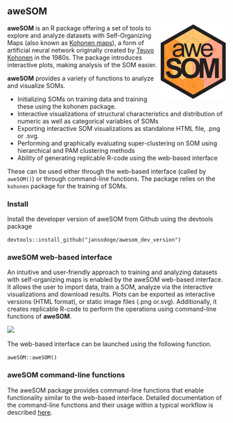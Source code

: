 aweSOM
------

<img src="man/figures/logo.png" align="right" alt="" width="150" />

**aweSOM** is an R package offering a set of tools to explore and
analyze datasets with Self-Organizing Maps (also known as [Kohonen
maps](https://en.wikipedia.org/wiki/Self-organizing_map)), a form of
artificial neural network originally created by [Teuvo
Kohonen](https://en.wikipedia.org/wiki/Teuvo_Kohonen) in the 1980s. The
package introduces interactive plots, making analysis of the SOM easier.

**aweSOM** provides a variety of functions to analyze and visualize
SOMs. 

* Initializing SOMs on training data and training these using the kohonen package.
* Interactive visualizations of structural characteristics and distribution of numeric as well as categorical variables of SOMs
* Exporting interactive SOM visualizations as standalone HTML file, .png or .svg.
* Performing and graphically evaluating super-clustering on SOM using hierarchical and PAM clustering methods 
* Ability of generating replicable R-code using the web-based interface

These can be used either through the web-based interface (called by
`aweSOM()`) or through command-line functions. The package relies on the
`kohonen` package for the training of SOMs.








### Install

Install the developer version of aweSOM from Github using the devtools
package

    devtools::install_github("jansodoge/awesom_dev_version")

### aweSOM web-based interface

An intuitive and user-friendly approach to training and analyzing
datasets with self-organizing maps is enabled by the aweSOM web-based
interface. It allows the user to import data, train a SOM, analyze via
the interactive visualizations and download results. Plots can be exported 
as interactive versions (HTML format), or static image files (.png or.svg).
Additionally, it creates replicable R-code to perform the operations 
using command-line functions of **aweSOM**.





![](shiny_workflow.png)

The web-based interface can be launched using the following function.

    aweSOM::aweSOM()

### aweSOM command-line functions

The aweSOM package provides command-line functions that enable
functionality similar to the web-based interface. Detailed documentation
of the command-line functions and their usage within a typical workflow
is described [here](articles/aweSOM.html).

    


